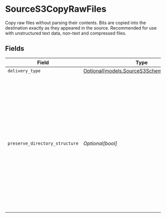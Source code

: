 # SourceS3CopyRawFiles

Copy raw files without parsing their contents. Bits are copied into the destination exactly as they appeared in the source. Recommended for use with unstructured text data, non-text and compressed files.


## Fields

| Field                                                                                                                                                                                                                    | Type                                                                                                                                                                                                                     | Required                                                                                                                                                                                                                 | Description                                                                                                                                                                                                              |
| ------------------------------------------------------------------------------------------------------------------------------------------------------------------------------------------------------------------------ | ------------------------------------------------------------------------------------------------------------------------------------------------------------------------------------------------------------------------ | ------------------------------------------------------------------------------------------------------------------------------------------------------------------------------------------------------------------------ | ------------------------------------------------------------------------------------------------------------------------------------------------------------------------------------------------------------------------ |
| `delivery_type`                                                                                                                                                                                                          | [Optional[models.SourceS3SchemasDeliveryType]](../models/sources3schemasdeliverytype.md)                                                                                                                                 | :heavy_minus_sign:                                                                                                                                                                                                       | N/A                                                                                                                                                                                                                      |
| `preserve_directory_structure`                                                                                                                                                                                           | *Optional[bool]*                                                                                                                                                                                                         | :heavy_minus_sign:                                                                                                                                                                                                       | If enabled, sends subdirectory folder structure along with source file names to the destination. Otherwise, files will be synced by their names only. This option is ignored when file-based replication is not enabled. |